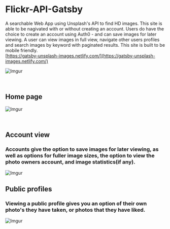 # Flickr-API-Gatsby

 A searchable Web App using Unsplash's API to find HD images. This site is able to be nagivated with or without creating an account. Users do have the choice to create an account using Auth0 - and can save images for later viewing. A user can view images in full view, navigate other users profiles and search images by keyword with paginated results. This site is built to be mobile friendly.
 <br>
 [https://gatsby-unsplash-images.netlify.com/](https://gatsby-unsplash-images.netlify.com/)

![Imgur](https://i.imgur.com/glbW4nM.png)

<br>

## Home page

![Imgur](https://i.imgur.com/OCqLB4s.png)

<br>

## Account view

### Accounts give the option to save images for later viewing, as well as options for fuller image sizes, the option to view the photo owners account, and image statistics(if any).

![Imgur](https://i.imgur.com/hEjxGR2.png)

## Public profiles

### Viewing a public profile gives you an option of their own photo's they have taken, or photos that they have liked.

![Imgur](https://i.imgur.com/Xplstbf.png)


